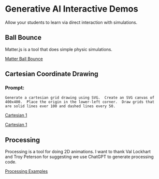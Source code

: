 # Generative AI Interactive Demos

Allow your students to learn via direct interaction with simulations.

## Ball Bounce

Matter.js is a tool that does simple physic simulations.

[Matter Ball Bounce](./matter/ball-bounce.html)

## Cartesian Coordinate Drawing

### Prompt: 

```inenums="0"
Generate a cartesian grid drawing using SVG.  Create an SVG canvas of 400x400.  Place the origin in the lower-left corner.  Draw grids that are solid lines ever 100 and dashed lines every 50.
```
[Cartesian 1](./cartesian.html)

[Cartesian 1](./cartesian2.html)

## Processing

Processing is a tool for doing 2D animations.  I want to thank Val Lockhart and Troy Peterson for suggesting we use ChatGPT to generate processing code.

[Processing Examples](p5/index.md)

